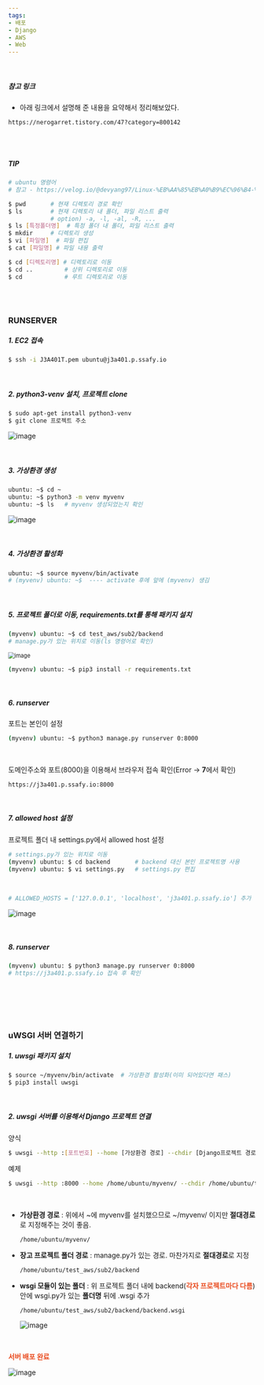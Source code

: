 ```yaml
---
tags:
- 배포
- Django
- AWS
- Web
---
```




<br/>

##### 참고 링크

- 아래 링크에서 설명해 준 내용을 요약해서 정리해보았다.

```url
https://nerogarret.tistory.com/47?category=800142
```

<br/>

<br/>

##### TIP

```bash
# ubuntu 명령어
# 참고 - https://velog.io/@devyang97/Linux-%EB%AA%85%EB%A0%B9%EC%96%B4-%EC%A0%95%EB%A6%AC-Ubuntu-%EC%82%AC%EC%9A%A9

$ pwd		# 현재 디렉토리 경로 확인
$ ls		# 현재 디렉토리 내 폴더, 파일 리스트 출력
			# option) -a, -l, -al, -R, ...
$ ls [특정폴더명]  # 특정 폴더 내 폴더, 파일 리스트 출력
$ mkdir		# 디렉토리 생성
$ vi [파일명]	# 파일 편집
$ cat [파일명] # 파일 내용 출력

$ cd [디렉토리명] # 디렉토리로 이동
$ cd .. 		# 상위 디렉토리로 이동
$ cd			# 루트 디렉토리로 이동
```



<br/><br/>

### RUNSERVER

##### 1. EC2 접속

```bash
$ ssh -i J3A401T.pem ubuntu@j3a401.p.ssafy.io
```

<br/>

##### 2. python3-venv 설치, 프로젝트 clone

```bash
$ sudo apt-get install python3-venv
$ git clone 프로젝트 주소
```

![image](https://user-images.githubusercontent.com/33229855/93755079-acc4ba80-fc3d-11ea-87f1-7fc060e165c6.png)

<br/>

##### 3. 가상환경 생성

```bash
ubuntu: ~$ cd ~
ubuntu: ~$ python3 -m venv myvenv
ubuntu: ~$ ls	# myvenv 생성되었는지 확인
```

![image](https://user-images.githubusercontent.com/33229855/93755312-05945300-fc3e-11ea-91e1-1158a58bd4e9.png)

<br/>

##### 4. 가상환경 활성화

```bash
ubuntu: ~$ source myvenv/bin/activate
# (myvenv) ubuntu: ~$  ---- activate 후에 앞에 (myvenv) 생김
```

<br/>

##### 5. 프로젝트 폴더로 이동, requirements.txt를 통해 패키지 설치

```bash
(myvenv) ubuntu: ~$ cd test_aws/sub2/backend
# manage.py가 있는 위치로 이동(ls 명령어로 확인)
```

<img src="https://user-images.githubusercontent.com/33229855/94271210-42cd4d80-ff7c-11ea-91d0-3280abb940f5.png" alt="image" style="zoom:80%;" />

```bash
(myvenv) ubuntu: ~$ pip3 install -r requirements.txt
```

<br/>

##### 6. runserver

포트는 본인이 설정

```bash
(myvenv) ubuntu: ~$ python3 manage.py runserver 0:8000
```

<br/>

도메인주소와 포트(8000)을 이용해서 브라우저 접속 확인(Error -> **7**에서 확인)

```
https://j3a401.p.ssafy.io:8000
```

<br/>

##### 7. allowed host 설정

프로젝트 폴더 내 settings.py에서 allowed host 설정

```bash
# settings.py가 있는 위치로 이동
(myvenv) ubuntu: $ cd backend		# backend 대신 본인 프로젝트명 사용
(myvenv) ubuntu: $ vi settings.py	# settings.py 편집
```

<br/>

```bash
# ALLOWED_HOSTS = ['127.0.0.1', 'localhost', 'j3a401.p.ssafy.io'] 추가
```

![image](https://user-images.githubusercontent.com/33229855/93756273-c6670180-fc3f-11ea-9753-f7e316aee822.png)

<br/>

##### 8. runserver

```bash
(myvenv) ubuntu: $ python3 manage.py runserver 0:8000
# https://j3a401.p.ssafy.io 접속 후 확인
```

<br/><br/><br/><br/>



### uWSGI 서버 연결하기

##### 1. uwsgi 패키지 설치

```bash
$ source ~/myvenv/bin/activate  # 가상환경 활성화(이미 되어있다면 패스)
$ pip3 install uwsgi
```

<br/>

##### 2. uwsgi 서버를 이용해서 Django 프로젝트 연결

양식

```bash
$ uwsgi --http :[포트번호] --home [가상환경 경로] --chdir [Django프로젝트 경로] -w [wsgi 모듈이 있는 폴더].wsgi
```

예제

```bash
$ uwsgi --http :8000 --home /home/ubuntu/myvenv/ --chdir /home/ubuntu/test_aws/sub2/backend -w /home/ubuntu/test_aws/sub2/backend/backend.wsgi
```

<br/>

- **가상환경 경로** : 위에서 ~에 myvenv를 설치했으므로 ~/myvenv/ 이지만 **절대경로**로 지정해주는 것이 좋음.

  `/home/ubuntu/myvenv/`

- **장고 프로젝트 폴더 경로** : manage.py가 있는 경로. 마찬가지로 **절대경로**로 지정

  `/home/ubuntu/test_aws/sub2/backend`

- **wsgi 모듈이 있는 폴더** : 위 프로젝트 폴더 내에 backend(<b style="color:#E94A1D">각자 프로젝트마다 다름</b>) 안에 wsgi.py가 있는 **폴더명** 뒤에 .wsgi 추가

  `/home/ubuntu/test_aws/sub2/backend/backend.wsgi`

  ![image](https://user-images.githubusercontent.com/33229855/93757308-7b4dee00-fc41-11ea-9126-649c323926db.png)

<br/>

<b style="color:#E94A1D">서버 배포 완료</b>

![image](https://user-images.githubusercontent.com/33229855/93757764-44c4a300-fc42-11ea-9ead-5fed12b1c237.png)



<br/><br/>

<br/><br/><br/>



































